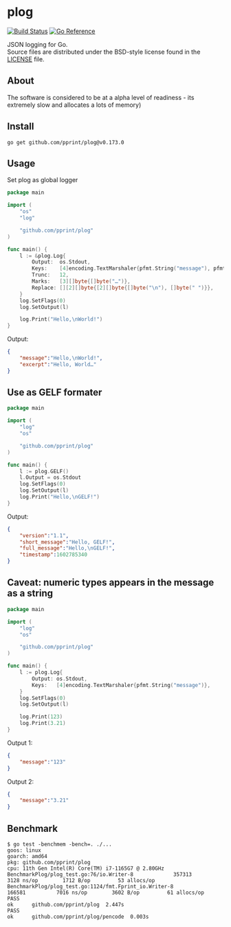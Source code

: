 # plog

[![Build Status](https://cloud.drone.io/api/badges/pprint/plog/status.svg)](https://cloud.drone.io/pprint/plog)
[![Go Reference](https://pkg.go.dev/badge/github.com/pprint/plog.svg)](https://pkg.go.dev/github.com/pprint/plog)

JSON logging for Go.  
Source files are distributed under the BSD-style license
found in the [LICENSE](./LICENSE) file.

## About

The software is considered to be at a alpha level of readiness -
its extremely slow and allocates a lots of memory)

## Install

    go get github.com/pprint/plog@v0.173.0

## Usage

Set plog as global logger

```go
package main

import (
    "os"
    "log"

    "github.com/pprint/plog"
)

func main() {
    l := &plog.Log{
        Output:  os.Stdout,
        Keys:    [4]encoding.TextMarshaler{pfmt.String("message"), pfmt.String("excerpt")},
        Trunc:   12,
        Marks:   [3][]byte{[]byte("…")},
        Replace: [][2][]byte{[2][]byte{[]byte("\n"), []byte(" ")}},
    }
    log.SetFlags(0)
    log.SetOutput(l)

    log.Print("Hello,\nWorld!")
}
```

Output:

```json
{
    "message":"Hello,\nWorld!",
    "excerpt":"Hello, World…"
}
```

## Use as GELF formater

```go
package main

import (
    "log"
    "os"

    "github.com/pprint/plog"
)

func main() {
    l := plog.GELF()
    l.Output = os.Stdout
    log.SetFlags(0)
    log.SetOutput(l)
    log.Print("Hello,\nGELF!")
}
```

Output:

```json
{
    "version":"1.1",
    "short_message":"Hello, GELF!",
    "full_message":"Hello,\nGELF!",
    "timestamp":1602785340
}
```

## Caveat: numeric types appears in the message as a string

```go
package main

import (
    "log"
    "os"

    "github.com/pprint/plog"
)

func main() {
    l := plog.Log{
        Output: os.Stdout,
        Keys:   [4]encoding.TextMarshaler{pfmt.String("message")},
    }
    log.SetFlags(0)
    log.SetOutput(l)

    log.Print(123)
    log.Print(3.21)
}
```

Output 1:

```json
{
    "message":"123"
}
```

Output 2:

```json
{
    "message":"3.21"
}
```

## Benchmark

```
$ go test -benchmem -bench=. ./...
goos: linux
goarch: amd64
pkg: github.com/pprint/plog
cpu: 11th Gen Intel(R) Core(TM) i7-1165G7 @ 2.80GHz
BenchmarkPlog/plog_test.go:76/io.Writer-8         	  357313	      3128 ns/op	    1712 B/op	      53 allocs/op
BenchmarkPlog/plog_test.go:1124/fmt.Fprint_io.Writer-8         	  166581	      7016 ns/op	    3602 B/op	      61 allocs/op
PASS
ok  	github.com/pprint/plog	2.447s
PASS
ok  	github.com/pprint/plog/pencode	0.003s
```
